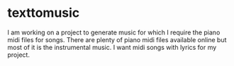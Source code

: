 # texttomusic

I am working on a project to generate music for which I require the piano midi files for songs. There are plenty of piano midi files available online but most of it is the instrumental music. I want midi songs with lyrics for my project. 
